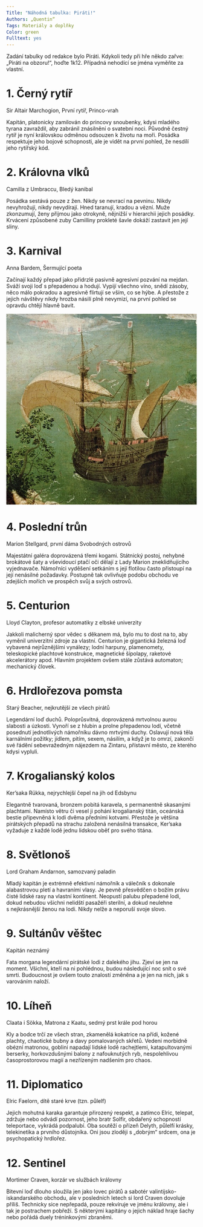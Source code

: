 ```yaml
---
Title: "Náhodná tabulka: Piráti!"
Authors: „Quentin“
Tags: Materiály a doplňky
Color: green
Fulltext: yes
---
```

Zadání tabulky od redakce bylo Piráti. Kdykoli tedy při hře někdo zařve: „Piráti na obzoru!“, hoďte 1k12. Případná nehodící se jména vyměňte za vlastní.

# 1. Černý rytíř

<p class="sample">Sir Altair Marchogion, První rytíř, Princo-vrah</p>

Kapitán, platonicky zamilován do princovy snoubenky, kdysi mladého tyrana zavraždil, aby zabránil znásilnění o svatební noci. Původně čestný rytíř je nyní královskou odměnou odsouzen k životu na moři. Posádka respektuje jeho bojové schopnosti, ale je vidět na první pohled, že nesdílí jeho rytířský kód.

# 2. Královna vlků

<p class="sample">Camilla z Umbraccu, Bledý kanibal</p>

Posádka sestává pouze z žen. Nikdy se nevrací na pevninu. Nikdy nevyhrožují, nikdy nevydírají. Hned taranují, kradou a vězní. Muže zkonzumují, ženy přijmou jako otrokyně, nějnižší v hierarchii jejich posádky. Krvácení způsobené zuby Camilliny prokleté šavle dokáží zastavit jen její sliny.

# 3. Karnival

<p class="sample">Anna Bardem, Šermující poeta</p>

Začínají každý přepad jako přidrzlé pasivně agresivní pozvání na mejdan. Sváží svoji loď s přepadenou a hodují. Vypijí všechno víno, snědí zásoby, něco málo pokradou a agresivně flirtují se vším, co se hýbe. A přestože z jejich návštěvy nikdy hrozba násilí plně nevymizí, na první pohled se opravdu chtějí hlavně bavit.

![obrazek](pirati-drakkar70-opt.jpg)

# 4. Poslední trůn

<p class="sample">Marion Stellgard, první dáma Svobodných ostrovů</p>

Majestátní galéra doprovázená třemi kogami. Státnický postoj, nehybné brokátové šaty a vševidoucí ptačí oči dělají z Lady Marion zneklidňujícího vyjednavače. Námořníci vyděšení setkáním s její flotilou často přistoupí na její nenásilné požadavky. Postupně tak ovlivňuje podobu obchodu ve zdejších mořích ve prospěch svůj a svých ostrovů.

# 5. Centurion

<p class="sample">Lloyd Clayton, profesor automatiky z elbské univerzity</p>

Jakkoli malicherný spor vědec s děkanem má, bylo mu to dost na to, aby vyměnil univerzitní zdroje za vlastní. Centurion je gigantická železná loď vybavená nejrůznějšími vynálezy; lodní harpuny, plamenomety, teleskopické plachtové konstrukce, magnetické šípolapy, raketové akcelerátory apod. Hlavním projektem ovšem stále zůstává automaton; mechanický človek.

# 6. Hrdlořezova pomsta

<p class="sample">Starý Beacher, nejkrutější ze všech pirátů</p>

Legendární loď duchů. Poloprůsvitná, doprovázená mrtvolnou aurou slabosti a úzkosti. Vynoří se z hlubin a prolne přepadenou lodí, včetně posednutí jednotlivých námořníku dávno mrtvými duchy. Oslavují nová těla karnálními požitky; jídlem, pitím, sexem, násilím, a když je to omrzí, zakončí své řádění sebevražedným nájezdem na Zintaru, přístavní město, ze kterého kdysi vypluli.

# 7. Krogalianský kolos

<p class="sample">Ker’saka Rükka, nejrychlejší čepel na jih od Edsbynu</p>

Elegantně tvarovaná, bronzem pobitá karavela, s permanentně skasanými plachtami. Namísto větru či vesel ji pohání krogalianský titán, oceánská bestie připevněná k lodi dvěma předními kotvami. Přestože je většina pirátských přepadů na strachu založená nenásilná transakce, Ker’saka vyžaduje z každé lodě jednu lidskou oběť pro svého titána.

# 8. Světlonoš

<p class="sample">Lord Graham Andarnon, samozvaný paladin</p>

Mladý kapitán je extrémně efektivní námořník a válečník s dokonale alabastrovou pletí a havraními vlasy. Je pevně přesvědčen o božím právu čisté lidské rasy na vlastní kontinent. Neopustí palubu přepadené lodi, dokud nebudou všichni nelidští pasažéři sterilní, a dokud neulehne s nejkrásnější ženou na lodi. Nikdy nelže a neporuší svoje slovo.

# 9. Sultánův věštec

<p class="sample">Kapitán neznámý</p>

Fata morgana legendární pirátské lodi z dalekého jihu. Zjeví se jen na moment. Všichni, kteří na ni pohlédnou, budou následující noc snít o své smrti. Budoucnost je ovšem touto znalostí změněna a je jen na nich, jak s varováním naloží.

# 10. Líheň

<p class="sample">Claata i Sökka, Matrona z Kaatu, sedmý prst krále pod horou</p>

Kly a bodce trčí ze všech stran, zkamenělá kokatrice na přídi, kožené plachty, chaotické bubny a davy pomalovaných skřetů. Vedeni morbidně obézní matronou, goblini napadají lidské lodě rachejtlemi, katapultovanými berserky, horkovzdušnými balony z nafouknutých ryb, nespolehlivou časoprostorovou magií a nezřízeným nadšením pro chaos.

# 11. Diplomatico

<p class="sample">Elric Faelorn, dítě staré krve (tzn. půlelf)</p>

Jejich mohutná karaka garantuje přirozený respekt, a zatímco Elric, telepat, zdržuje nebo odvádí pozornost, jeho bratr Solfir, obdařený schopností teleportace, vykrádá podpalubí. Oba soutěží o přízeň Delyth, půlelfí krásky, telekinetika a prvního důstojníka. Oni jsou zloději s „dobrým“ srdcem, ona je psychopatický hrdlořez.

# 12. Sentinel

<p class="sample">Mortimer Craven, korzár ve službách královny</p>

Bitevní loď dlouho sloužila jen jako lovec pirátů a sabotér valintijsko-iskandarského obchodu, ale v posledních letech si lord Craven dovoluje příliš. Technicky sice nepřepadá, pouze rekvíruje ve jménu královny, ale i tak je postrachem pobřeží. S některými kapitány o jejich náklad hraje šachy nebo pořádá duely tréninkovými zbraněmi.
